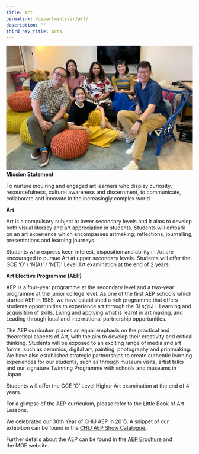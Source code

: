 ```yaml
---
title: Art
permalink: /departments/ar/art/
description: ""
third_nav_title: Arts
---
```

![](/images/Dept/arts.jpeg)
**Mission Statement**

To nurture inquiring and engaged art learners who display curiosity, resourcefulness, cultural awareness and discernment, to communicate, collaborate and innovate in the increasingly complex world  

**Art**

Art is a compulsory subject at lower secondary levels and it aims to develop both visual literacy and art appreciation in students. Students will embark on an art experience which encompasses artmaking, reflections, journalling, presentations and learning journeys. 

Students who express keen interest, disposition and ability in Art are encouraged to pursue Art at upper secondary levels. Students will offer the GCE ‘O’ / ‘N(A)’ / ‘N(T)’ Level Art examination at the end of 2 years.  

**Art Elective Programme (AEP)**

AEP is a four-year programme at the secondary level and a two-year programme at the junior college level. As one of the first AEP schools which started AEP in 1985, we have established a rich programme that offers students opportunities to experience art through the 3Ls@IJ – Learning and acquisition of skills, Living and applying what is learnt in art making, and Leading through local and international partnership opportunities. 

The AEP curriculum places an equal emphasis on the practical and theoretical aspects of Art, with the aim to develop their creativity and critical thinking. Students will be exposed to an exciting range of media and art forms, such as ceramics, digital art, painting, photography and printmaking. We have also established strategic partnerships to create authentic learning experiences for our students, such as through museum visits, artist talks and our signature Twinning Programme with schools and museums in Japan.

Students will offer the GCE ‘O’ Level Higher Art examination at the end of 4 years.

For a glimpse of the AEP curriculum, please refer to the Little Book of Art Lessons.

We celebrated our 30th Year of CHIJ AEP in 2015. A snippet of our exhibition can be found in the [CHIJ AEP Show Catalogue.](https://go.gov.sg/68zbki).

Further details about the AEP can be found in the [AEP Brochure](https://staging.dqs7klbatxhen.amplifyapp.com/files/MOE_AEP_ebrochure(2021).pdf) and the MOE website.